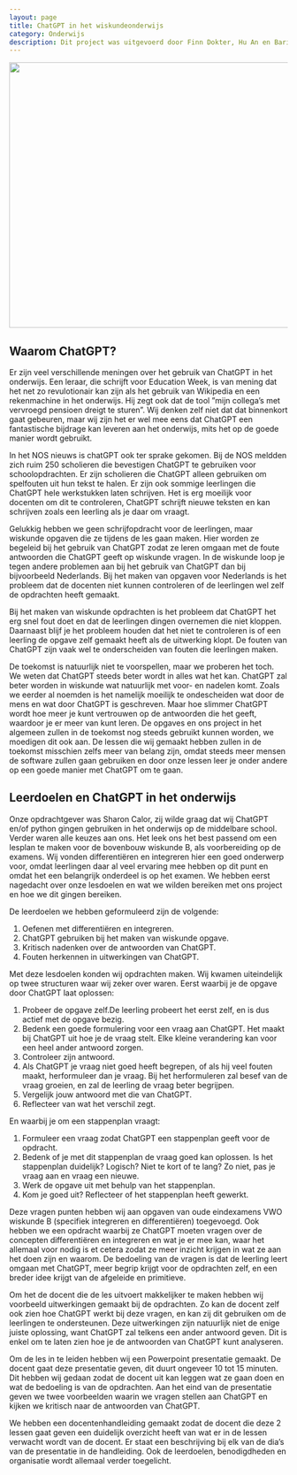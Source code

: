 ```yaml
---
layout: page
title: ChatGPT in het wiskundeonderwijs
category: Onderwijs
description: Dit project was uitgevoerd door Finn Dokter, Hu An en Barien Kanie onder de begeleiding van Sharon Calor van de universitaire lerarenopleiding. In dit project hebben de studenten een lesplan gemaakt voor de bovenbouw wiskunde B, als voorbereiding op de examens. Wij vonden differentiëren en integreren hier een goed onderwerp voor, omdat leerlingen daar al veel ervaring mee hebben op dit punt en omdat het een belangrijk onderdeel is op het examen.
---
```


<html>
<p align="center">
  <img src="/Onderwijs-Communicatie/Images/OpenAI.png" width="640" height="480">
</p>

<p></p>
<h2> Waarom ChatGPT?</h2>

<p>Er zijn veel verschillende meningen over het gebruik van ChatGPT in het onderwijs. Een leraar, die schrijft voor Education Week, is van mening dat het net zo revulotionair kan zijn als het gebruik van Wikipedia en een rekenmachine in het onderwijs. Hij zegt ook dat de tool ”mijn collega’s met vervroegd pensioen dreigt te sturen”. Wij denken zelf niet dat dat binnenkort gaat gebeuren, maar wij zijn het er wel mee eens dat ChatGPT een fantastische bijdrage kan leveren aan het onderwijs, mits het op de goede manier wordt gebruikt. </p>

<p>In het NOS nieuws is chatGPT ook ter sprake gekomen. Bij de NOS meldden zich ruim 250 scholieren die bevestigen ChatGPT te gebruiken voor schoolopdrachten. Er zijn scholieren die ChatGPT alleen gebruiken om spelfouten uit hun tekst te halen. Er zijn ook sommige leerlingen die ChatGPT hele werkstukken laten schrijven. Het is erg moeilijk voor docenten om dit te controleren, ChatGPT schrijft nieuwe teksten en kan schrijven zoals een leerling als je daar om vraagt.</p>

<p>Gelukkig hebben we geen schrijfopdracht voor de leerlingen, maar wiskunde opgaven die ze tijdens de les gaan maken. Hier worden ze begeleid bij het gebruik van ChatGPT zodat ze leren omgaan met de foute antwoorden die ChatGPT geeft op wiskunde vragen. In de wiskunde loop je tegen andere problemen aan bij het gebruik van ChatGPT dan bij bijvoorbeeld Nederlands. Bij het maken van opgaven voor Nederlands is het probleem dat de docenten niet kunnen controleren of de leerlingen wel zelf de opdrachten heeft gemaakt. </p>
  
<p>Bij het maken van wiskunde opdrachten is het probleem dat ChatGPT het erg snel fout doet en dat de leerlingen dingen overnemen die niet kloppen. Daarnaast blijf je het probleem houden dat het niet te controleren is of een leerling de opgave zelf gemaakt heeft als de uitwerking klopt. De fouten van ChatGPT zijn vaak wel te onderscheiden van fouten die leerlingen maken.</p>

<p>De toekomst is natuurlijk niet te voorspellen, maar we proberen het toch. We weten dat ChatGPT steeds beter wordt in alles wat het kan. ChatGPT zal beter worden in wiskunde wat natuurlijk met voor- en nadelen komt. Zoals we eerder al noemden is het namelijk moeilijk te ondescheiden wat door de mens en wat door ChatGPT is geschreven. Maar hoe slimmer ChatGPT wordt hoe meer je kunt vertrouwen op de antwoorden die het geeft, waardoor je er meer van kunt leren. De opgaves en ons project in het algemeen zullen in de toekomst nog steeds gebruikt kunnen worden, we moedigen dit ook aan. De lessen die wij gemaakt hebben zullen in de toekomst misschien zelfs meer van belang zijn, omdat steeds meer mensen de software zullen gaan gebruiken en door onze lessen leer je onder andere op een goede manier met ChatGPT om te gaan.</p>

<h2> Leerdoelen en ChatGPT in het onderwijs</h2>
<p>Onze opdrachtgever was Sharon Calor, zij wilde graag dat wij ChatGPT en/of python gingen gebruiken in het onderwijs op de middelbare school. Verder waren alle keuzes aan ons. Het leek ons het best passend om een lesplan te maken voor de bovenbouw wiskunde B, als voorbereiding op de examens. Wij vonden differentiëren en integreren hier een goed onderwerp voor, omdat leerlingen daar al veel ervaring mee hebben op dit punt en omdat het een belangrijk onderdeel is op het examen. We hebben eerst nagedacht over onze lesdoelen en wat we wilden bereiken met ons project en hoe we dit gingen bereiken. </p>

<p>De leerdoelen we hebben geformuleerd zijn de volgende:</p>
<ol>
<li>Oefenen met differentiëren en integreren.</li>
<li>ChatGPT gebruiken bij het maken van wiskunde opgave.</li>
<li>Kritisch nadenken over de antwoorden van ChatGPT.</li>
<li>Fouten herkennen in uitwerkingen van ChatGPT.</li>
</ol>

<p>Met deze lesdoelen konden wij opdrachten maken. Wij kwamen uiteindelijk op twee structuren waar wij zeker over waren. Eerst waarbij je de opgave door ChatGPT laat oplossen:</p>
<ol><li>Probeer de opgave zelf.De leerling probeert het eerst zelf, en is dus actief met de opgave
bezig.</li>
<li>Bedenk een goede formulering voor een vraag aan ChatGPT. Het maakt bij ChatGPT uit hoe je de vraag stelt. Elke kleine verandering kan voor een heel ander antwoord zorgen.</li>
<li>Controleer zijn antwoord.</li>
<li>Als ChatGPT je vraag niet goed heeft begrepen, of als hij veel fouten maakt, herformuleer dan je vraag. Bij het herformuleren zal besef van de vraag groeien, en zal de leerling de vraag beter begrijpen.</li>
<li>Vergelijk jouw antwoord met die van ChatGPT.</li>
<li>Reflecteer van wat het verschil zegt.</li></ol>

<p>En waarbij je om een stappenplan vraagt:</p>
<ol><li> Formuleer een vraag zodat ChatGPT een stappenplan geeft voor de
opdracht.</li>
<li>Bedenk of je met dit stappenplan de vraag goed kan oplossen. Is het stappenplan duidelijk? Logisch? Niet te kort of te lang? Zo niet, pas je vraag aan en vraag een nieuwe.</li>
<li>Werk de opgave uit met behulp van het stappenplan.</li>
<li>Kom je goed uit? Reflecteer of het stappenplan heeft gewerkt.</li></ol>

<p>Deze vragen punten hebben wij aan opgaven van oude eindexamens VWO wiskunde B (specifiek integreren en differentiëren) toegevoegd. Ook hebben we een opdracht waarbij ze ChatGPT moeten vragen over de concepten differentiëren en integreren en wat je er mee kan, waar het allemaal voor nodig is et cetera zodat ze meer inzicht krijgen in wat ze aan het doen zijn en
waarom. De bedoeling van de vragen is dat de leerling leert omgaan met ChatGPT, meer begrip krijgt voor de opdrachten zelf, en een breder idee krijgt van de afgeleide en primitieve.</p>

<p>Om het de docent die de les uitvoert makkelijker te maken hebben wij voorbeeld uitwerkingen gemaakt bij de opdrachten. Zo kan de docent zelf ook zien hoe ChatGPT werkt bij deze vragen, en kan zij dit gebruiken om de leerlingen te ondersteunen. Deze uitwerkingen zijn natuurlijk niet de enige juiste oplossing, want ChatGPT zal telkens een ander antwoord geven. Dit is enkel om te laten zien hoe je de antwoorden van ChatGPT kunt analyseren.</p>

<p>Om de les in te leiden hebben wij een Powerpoint presentatie gemaakt. De docent gaat deze presentatie geven, dit duurt ongeveer 10 tot 15 minuten. Dit hebben wij gedaan zodat de docent uit kan leggen wat ze gaan doen en wat de bedoeling is van de opdrachten. Aan het eind van de presentatie geven we twee voorbeelden waarin we vragen stellen aan ChatGPT en kijken we kritisch naar de antwoorden van ChatGPT.</p>

<p>We hebben een docentenhandleiding gemaakt zodat de docent die deze 2 lessen gaat geven een duidelijk overzicht heeft van wat er in de lessen verwacht wordt van de docent. Er staat een beschrijving bij elk van de dia’s van de presentatie in
de handleiding. Ook de leerdoelen, benodigdheden en organisatie wordt allemaal verder toegelicht.</p>

</html>
